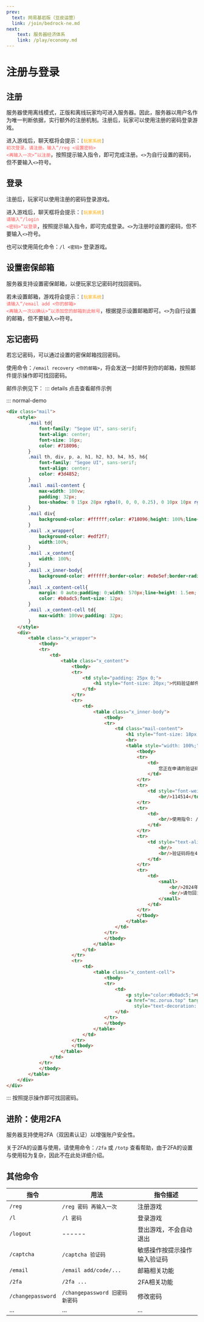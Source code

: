 ```yaml
---
prev:
  text: 网易基岩版（豆皮运营）
  link: /join/bedrock-ne.md
next:
    text: 服务器经济体系
    link: /play/economy.md
---
```

# 注册与登录
## 注册
服务器使用离线模式，正版和离线玩家均可进入服务器。因此，服务器以用户名作为唯一判断依据，实行额外的注册机制。注册后，玩家可以使用注册的密码登录游戏。

进入游戏后，聊天框将会提示：<code><font color="#555555">[</font><font color="#FFAA00">玩家系统</font><font color="#555555">]</font> <font color="#FF5555">初次登录，请注册。输入“/reg <设置密码> <再输入一次>”以注册</font></code>，按照提示输入指令，即可完成注册。`<>`为自行设置的密码，但不要输入`<>`符号。
## 登录
注册后，玩家可以使用注册的密码登录游戏。

进入游戏后，聊天框将会提示：<code><font color="#555555">[</font><font color="#FFAA00">玩家系统</font><font color="#555555">]</font> <font color="#FF5555">请输入“/login <密码>”以登录</font></code>，按照提示输入指令，即可完成登录。`<>`为注册时设置的密码，但不要输入`<>`符号。

也可以使用简化命令：`/l <密码>` 登录游戏。
## 设置密保邮箱
服务器支持设置密保邮箱，以便玩家忘记密码时找回密码。

若未设置邮箱，游戏将会提示：<code><font color="#555555">[</font><font color="#FFAA00">玩家系统</font><font color="#555555">]</font> <font color="#FF5555">请输入“/email add <你的邮箱> <再输入一次以确认>”以添加您的邮箱到此帐号</font></code>，根据提示设置邮箱即可。`<>`为自行设置的邮箱，但不要输入`<>`符号。
## 忘记密码
若忘记密码，可以通过设置的密保邮箱找回密码。

使用命令：`/email recovery <你的邮箱>`，将会发送一封邮件到你的邮箱，按照邮件提示操作即可找回密码。

邮件示例见下：
::: details 点击查看邮件示例

::: normal-demo 

```html
<div class="mail">
    <style>
        .mail td{
            font-family: "Segoe UI", sans-serif;
            text-align: center;
            font-size: 16px;
            color: #718096;
        }
        .mail th, div, p, a, h1, h2, h3, h4, h5, h6{
            font-family: "Segoe UI", sans-serif;
            text-align: center;
            color: #3d4852;
        }
        .mail .mail-content {
            max-width: 100vw;
            padding: 32px;
            box-shadow: 0 15px 28px rgba(0, 0, 0, 0.25), 0 10px 10px rgba(0, 0, 0, 0.25);
        }
        .mail div{
            background-color: #ffffff;color: #718096;height: 100%;line-height: 1.4;width: 100%;
        }
        .mail .x_wrapper{
            background-color: #edf2f7; 
            width:100%;
        }
        .mail .x_content{
            width: 100%;
        }
        .mail .x_inner-body{
            background-color: #ffffff;border-color: #e8e5ef;border-radius: 2px;border-width: 1px;margin: 0 auto;padding:0;width: 570px;
        }
        .mail .x_content-cell{
            margin: 0 auto;padding: 0;width: 570px;line-height: 1.5em;
            color: #b0adc5;font-size: 12px;
        }
        .mail .x_content-cell td{
            max-width: 100vw;padding: 32px;
        }
    </style>
    <div>
        <table class="x_wrapper">
            <tbody>
            <tr>
                <td>
                    <table class="x_content">
                        <tbody>
                        <tr>
                            <td style="padding: 25px 0;">
                                <h1 style="font-size: 20px;">代码验证邮件</h1>
                            </td>
                        </tr>
                        <tr>
                            <td>
                                <table class="x_inner-body">
                                    <tbody>
                                    <tr>
                                        <td class="mail-content">
                                            <h1 style="font-size: 18px;margin-bottom: 25px;">Minecraft · 有兽焉粉丝服<br/>你的昵称</h1>
                                            <hr>
                                            <table style="width: 100%;">
                                                <tbody>
                                                <tr>
                                                    <td>
                                                        您正在申请的验证码为
                                                    </td>
                                                </tr>
                                                <tr>
                                                    <td style="font-weight: bold;">
                                                        <br/>114514</td>
                                                </tr>
                                                <tr>
                                                    <td>
                                                        <br/>使用指令: /email code 114514 来完成验证过程.
                                                    </td>
                                                </tr>
                                                <tr>
                                                    <td style="text-align:right;">
                                                        <br/>
                                                        <br/>验证码将在4小时后失效
                                                    </td>
                                                </tr>
                                                <tr>
                                                    <td>
                                                        <small>
                                                            <br/>2024年01月16日 14:44:59
                                                            <br/>请勿回复
                                                        </small>
                                                    </td>
                                                </tr>
                                                </tbody>
                                            </table>
                                        </td>
                                    </tr>
                                    </tbody>
                                </table>
                            </td>
                        </tr>
                        <tr>
                            <td>
                                <table class="x_content-cell">
                                    <tbody>
                                    <tr>
                                        <td>
                                            <p style="color:#b0adc5;">© 2024 有兽焉粉丝服务器. All rights reserved.</p>
                                            <a href="mc.zorua.top" target="_blank"
                                               style="text-decoration: none; font-size: 16px">Made with ❤ by 海屿有燕</a>
                                        </td>
                                    </tr>
                                    </tbody>
                                </table>
                            </td>
                        </tr>
                        </tbody>
                    </table>
                </td>
            </tr>
            </tbody>
        </table>
    </div>
</div>
```

:::
按照提示操作即可找回密码。
## 进阶：使用2FA
服务器支持使用2FA（双因素认证）以增强账户安全性。

关于2FA的设置与使用，请使用命令：`/2fa` 或 `/totp` 查看帮助，由于2FA的设置与使用较为复杂，因此不在此处详细介绍。
## 其他命令
| 指令        | 用法                                  |指令描述                    |
|-------------|--------------------------------------|----------------------------|
| `/reg`      | `/reg 密码 再输入一次`                | 注册游戏                    |
| `/l`        | `/l 密码`                            | 登录游戏                    |
| `/logout`   | ------                               | 登出游戏，不会自动退出       |
| `/captcha`  | `/captcha 验证码`                     | 敏感操作按提示操作输入验证码 |
| `/email`    | `/email add/code/...`                | 邮箱相关功能                |
| `/2fa`      | `/2fa ...`                            | 2FA相关功能                |
| `/changepassword` | `/changepassword 旧密码 新密码` | 修改密码                   |
| ... | ... | ... |
